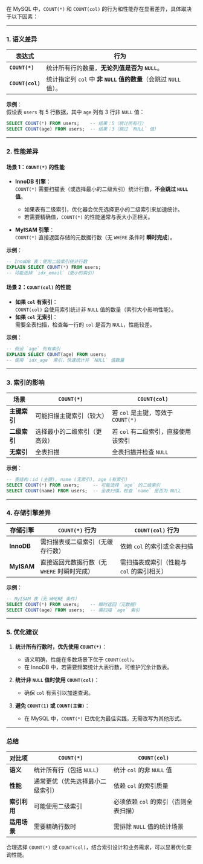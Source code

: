 在 MySQL 中，`COUNT(*)` 和 `COUNT(col)` 的行为和性能存在显著差异，具体取决于以下因素：

---

### **1. 语义差异**
| 表达式               | 行为                                                                 |
|----------------------|----------------------------------------------------------------------|
| **`COUNT(*)`**       | 统计所有行的数量，**无论列值是否为 `NULL`**。                          |
| **`COUNT(col)`**     | 统计指定列 `col` 中 **非 `NULL` 值的数量**（会跳过 `NULL` 值）。         |

**示例**：  
假设表 `users` 有 5 行数据，其中 `age` 列有 3 行非 `NULL` 值：
```sql
SELECT COUNT(*) FROM users;    -- 结果：5（统计所有行）
SELECT COUNT(age) FROM users;  -- 结果：3（跳过 `NULL` 值）
```

---

### **2. 性能差异**
#### **场景 1：`COUNT(*)` 的性能**
- **InnoDB 引擎**：  
  `COUNT(*)` 需要扫描表（或选择最小的二级索引）统计行数，**不会跳过 `NULL` 值**。  
  - 如果表有二级索引，优化器会优先选择更小的二级索引来加速统计。  
  - 若需要精确值，`COUNT(*)` 的性能通常与表大小正相关。  

- **MyISAM 引擎**：  
  `COUNT(*)` 直接返回存储的元数据行数（无 `WHERE` 条件时 **瞬时完成**）。

**示例**：  
```sql
-- InnoDB 表：使用二级索引统计行数
EXPLAIN SELECT COUNT(*) FROM users; 
-- 可能选择 `idx_email`（更小的索引）
```

#### **场景 2：`COUNT(col)` 的性能**
- **如果 `col` 有索引**：  
  `COUNT(col)` 会使用索引统计非 `NULL` 值的数量（索引大小影响性能）。  
- **如果 `col` 无索引**：  
  需要全表扫描，检查每一行的 `col` 是否为 `NULL`，性能较差。

**示例**：  
```sql
-- 假设 `age` 列有索引
EXPLAIN SELECT COUNT(age) FROM users;
-- 使用 `idx_age` 索引，快速统计非 `NULL` 值数量
```

---

### **3. 索引的影响**
| 场景                     | `COUNT(*)`                           | `COUNT(col)`                       |
|--------------------------|--------------------------------------|-------------------------------------|
| **主键索引**             | 可能扫描主键索引（较大）              | 若 `col` 是主键，等效于 `COUNT(*)`   |
| **二级索引**             | 选择最小的二级索引（更高效）          | 若 `col` 有二级索引，直接使用该索引  |
| **无索引**               | 全表扫描                             | 全表扫描并检查 `NULL`               |

**示例**：  
```sql
-- 表结构：id (主键), name (无索引), age (有索引)
SELECT COUNT(*) FROM users;     -- 可能选择 `age` 的二级索引
SELECT COUNT(name) FROM users;  -- 全表扫描，检查 `name` 是否为 NULL
```

---

### **4. 存储引擎差异**
| 存储引擎   | `COUNT(*)` 行为                                | `COUNT(col)` 行为                              |
|------------|-----------------------------------------------|------------------------------------------------|
| **InnoDB** | 需扫描表或二级索引（无缓存行数）               | 依赖 `col` 的索引或全表扫描                      |
| **MyISAM** | 直接返回元数据行数（无 `WHERE` 时瞬时完成）     | 需扫描表或索引（性能与 `col` 的索引相关）         |

**示例**：  
```sql
-- MyISAM 表（无 WHERE 条件）
SELECT COUNT(*) FROM users;    -- 瞬时返回（元数据）
SELECT COUNT(age) FROM users;  -- 需扫描 `age` 索引
```

---

### **5. 优化建议**
1. **统计所有行数时，优先使用 `COUNT(*)`**：  
   - 语义明确，性能在多数场景下优于 `COUNT(col)`。  
   - 在 InnoDB 中，若需要频繁统计大表行数，可维护冗余计数表。  

2. **统计非 `NULL` 值时使用 `COUNT(col)`**：  
   - 确保 `col` 有索引以加速查询。  

3. **避免 `COUNT(1)` 或 `COUNT(主键)`**：  
   - 在 MySQL 中，`COUNT(*)` 已优化为最佳实践，无需改写为其他形式。

---

### **总结**
| 对比项         | `COUNT(*)`                                  | `COUNT(col)`                                  |
|----------------|---------------------------------------------|-----------------------------------------------|
| **语义**       | 统计所有行（包括 `NULL`）                   | 统计 `col` 的非 `NULL` 值                     |
| **性能**       | 通常更优（优先选择最小二级索引）            | 依赖 `col` 的索引质量                         |
| **索引利用**   | 可能使用二级索引                            | 必须依赖 `col` 的索引（否则全表扫描）          |
| **适用场景**   | 需要精确行数时                              | 需排除 `NULL` 值的统计场景                    |

合理选择 `COUNT(*)` 或 `COUNT(col)`，结合索引设计和业务需求，可以显著优化查询性能。